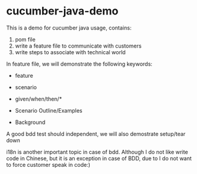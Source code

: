 # cucumber-java-demo
This is a demo for cucumber java usage, contains:

1. pom file
2. write a feature file to communicate with customers
3. write steps to associate with technical world

In feature file, we will demonstrate the following keywords:
* feature
* scenario
* given/when/then/*

* Scenario Outline/Examples
* Background

A good bdd test should independent, we will also demostrate setup/tear down

i18n is another important topic in case of bdd. Although I do not like write code in Chinese,
but it is an exception in case of BDD, due to I do not want to force customer speak in code:)

